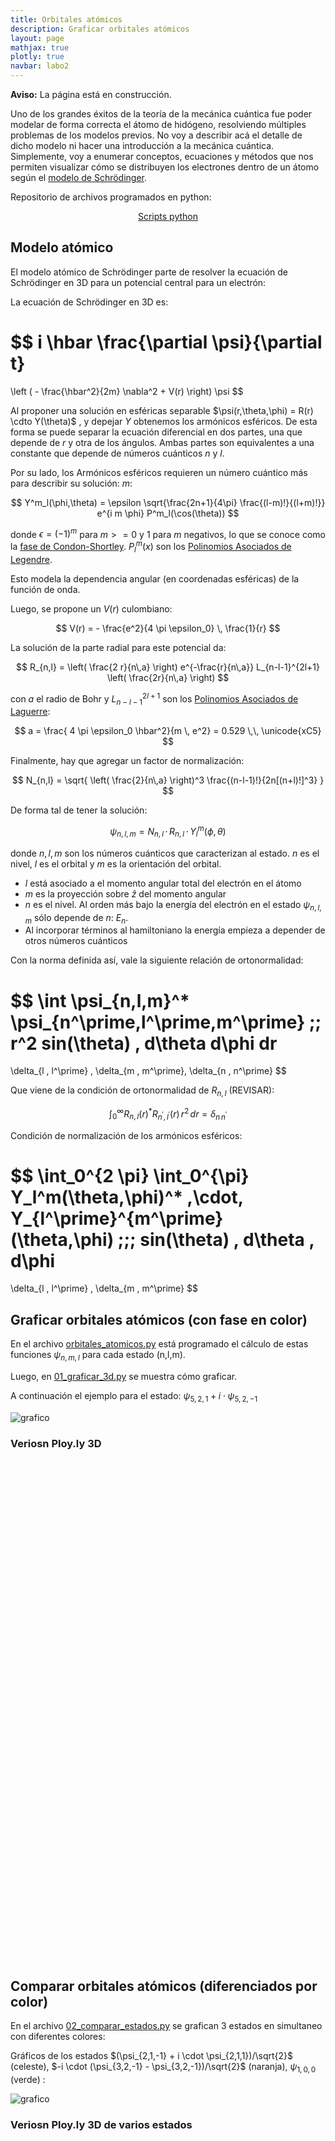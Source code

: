 ```yaml
---
title: Orbitales atómicos
description: Graficar orbitales atómicos
layout: page
mathjax: true
plotly: true
navbar: labo2
---
```


<div class="alert alert-danger" role="alert" >
  <strong>Aviso:</strong> La página está en construcción.
</div>


Uno de los grandes éxitos de la teoría de la mecánica cuántica fue poder modelar de forma correcta el átomo de hidógeno,
resolviendo múltiples problemas de los modelos previos. No voy a describir acá el detalle de dicho modelo ni hacer una introducción
a la mecánica cuántica. Simplemente, voy a enumerar conceptos, ecuaciones y métodos que nos permiten visualizar cómo se distribuyen
los electrones dentro de un átomo según el [modelo de Schrödinger](https://en.wikipedia.org/wiki/Hydrogen_atom#Schr%C3%B6dinger_equation).

Repositorio de archivos programados en python:

<center>
<a href="https://github.com/marceluda/python-para-fisicos/tree/master/tutoriales/orbitales_atomicos" class="btn btn-primary btn-lg" role="button">
Scripts python
</a>
</center>


## Modelo atómico

El modelo atómico de Schrödinger parte de resolver la ecuación de Schrödinger en 3D para un potencial central para un electrón:

La ecuación de Schrödinger en 3D es:

$$
i \hbar \frac{\partial \psi}{\partial t}
=
\left ( - \frac{\hbar^2}{2m} \nabla^2  + V(r) \right) \psi
$$

Al proponer una solución en esféricas separable $\psi(r,\theta,\phi) = R(r) \cdto Y(\theta)$ , y depejar $Y$ obtenemos los armónicos esféricos.
De esta forma se puede separar la ecuación diferencial en dos partes, una que depende de $r$ y otra de los ángulos.
Ambas partes son equivalentes a una constante que depende de números cuánticos $n$ y $l$.


Por su lado, los Armónicos esféricos requieren un número cuántico más para describir su solución: $m$:

$$
Y^m_l(\phi,\theta) = \epsilon \sqrt{\frac{2n+1}{4\pi} \frac{(l-m)!}{(l+m)!}}
      e^{i m \phi} P^m_l(\cos(\theta))
$$

donde $\epsilon = (-1)^m$ para $m>=0$ y $1$ para $m$ negativos, lo que se conoce como la [fase de Condon-Shortley](https://en.wikipedia.org/wiki/Spherical_harmonics#Condon%E2%80%93Shortley_phase).
$P^m_l(x)$ son los [Polinomios Asociados de Legendre](https://en.wikipedia.org/wiki/Associated_Legendre_polynomials).

Esto modela la dependencia angular (en coordenadas esféricas) de la función de onda.



Luego, se propone un $V(r)$ culombiano:

$$
V(r) = - \frac{e^2}{4 \pi \epsilon_0} \, \frac{1}{r}
$$

La solución de la parte radial para este potencial da:

$$
R_{n,l} = \left( \frac{2 r}{n\,a} \right) e^{-\frac{r}{n\,a}} L_{n-l-1}^{2l+1} \left( \frac{2r}{n\,a} \right)
$$

con $a$ el radio de Bohr y $L_{n-l-1}^{2l+1}$ son los [Polinomios Asociados de Laguerre](https://en.wikipedia.org/wiki/Laguerre_polynomials#Generalized_Laguerre_polynomials):

$$
a = \frac{ 4 \pi \epsilon_0 \hbar^2}{m \, e^2} = 0.529 \,\, \unicode{xC5}
$$

Finalmente, hay que agregar un factor de normalización:

$$
N_{n,l} =
\sqrt{  \left( \frac{2}{n\,a} \right)^3  \frac{(n-l-1)!}{2n[(n+l)!]^3} }
$$

De forma tal de tener la solución:

$$
\psi_{n,l,m}=
N_{n,l} \,\cdot\, R_{n,l} \,\cdot\, Y^m_l(\phi,\theta)
$$


donde $n,l,m$ son los números cuánticos que caracterizan al estado. $n$ es el nivel, $l$ es el orbital y $m$ es la orientación del orbital.

  - $l$ está asociado a el momento angular total del electrón en el átomo
  - $m$ es la proyección sobre $\hat z$ del momento angular
  - $n$ es el nivel. Al orden más bajo la energía del electrón en el estado $\psi_{n,l,m}$ sólo depende de $n$: $E_n$.
  - Al incorporar términos al hamiltoniano la energía empieza a depender de otros números cuánticos

Con la norma definida así, vale la siguiente relación de ortonormalidad:

$$
\int \psi_{n,l,m}^* \psi_{n^\prime,l^\prime,m^\prime} \;\; r^2 sin(\theta) \, d\theta d\phi dr
=
\delta_{l \, l^\prime} \, \delta_{m \, m^\prime}\, \delta_{n \, n^\prime}
$$

Que viene de la condición de ortonormalidad de $R_{n,l}$  (REVISAR):

$$
\int_0^\infty R_{n,l}(r)^* R_{n^\prime,l^\prime}(r)  \, r^2 \, dr =  \delta_{n \, n^\prime}
$$

Condición de normalización de los armónicos esféricos:

$$
\int_0^{2 \pi} \int_0^{\pi}
Y_l^m(\theta,\phi)^* \,\cdot\,
Y_{l^\prime}^{m^\prime}(\theta,\phi)
\;\;\;
sin(\theta) \, d\theta \, d\phi
=
\delta_{l \, l^\prime} \, \delta_{m \, m^\prime}
$$



## Graficar orbitales atómicos (con fase en color)

En el archivo [orbitales_atomicos.py](https://github.com/marceluda/python-para-fisicos/blob/master/tutoriales/orbitales_atomicos/orbitales_atomicos.py) está programado el cálculo de estas funciones $\psi_{n,m,l}$ para cada estado (n,l,m).

Luego, en [01_graficar_3d.py](https://github.com/marceluda/python-para-fisicos/blob/master/tutoriales/orbitales_atomicos/01_graficar_3d.py) se muestra cómo graficar.

A continuación el ejemplo para el estado: $\psi_{5,2,1} + i \cdot \psi_{5,2,-1}$


![grafico](orbitales_01.png "grafico")


### Veriosn Ploy.ly 3D

<div id="e7578db5-5986-4d0a-9b38-29ac6aa08644" class="plotly-graph-div" style="height:800px; width:800px;"></div>


<script type="text/javascript">
  window.PLOTLYENV=window.PLOTLYENV || {};

  if (document.getElementById("e7578db5-5986-4d0a-9b38-29ac6aa08644")) {
      Plotly.d3.json( "orbitales_02_3D.json", function(err, fig) {
        Plotly.plot("e7578db5-5986-4d0a-9b38-29ac6aa08644", fig.data, fig.layout);
      });
  };  
</script>


## Comparar orbitales atómicos (diferenciados por color)

En el archivo [02_comparar_estados.py](https://github.com/marceluda/python-para-fisicos/blob/master/tutoriales/orbitales_atomicos/02_comparar_estados.py) se grafican 3 estados en simultaneo con diferentes colores:

Gráficos de los estados
$(\psi_{2,1,-1} + i \cdot \psi_{2,1,1})/\sqrt{2}$ (celeste),
$-i \cdot (\psi_{3,2,-1} - \psi_{3,2,-1})/\sqrt{2}$ (naranja),
$\psi_{1,0,0}$ (verde) :


![grafico](orbitales_03.png "grafico")

### Veriosn Ploy.ly 3D de varios estados


<div id="ed77c4d8-e3f3-4bbe-a21d-b637f61b416a" class="plotly-graph-div" style="height:800px; width:800px;"></div>


<script type="text/javascript">
  window.PLOTLYENV=window.PLOTLYENV || {};

  if (document.getElementById("ed77c4d8-e3f3-4bbe-a21d-b637f61b416a")) {
      Plotly.d3.json( "orbitales_04_3D.json", function(err, fig) {
        Plotly.plot("ed77c4d8-e3f3-4bbe-a21d-b637f61b416a", fig.data, fig.layout);
      });
  };  
</script>
